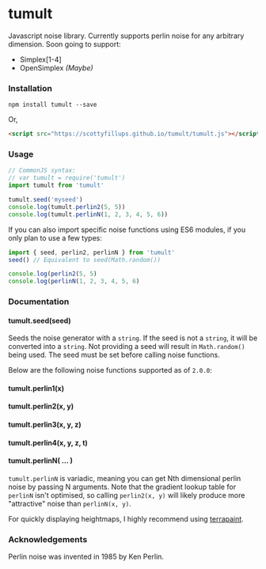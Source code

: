# tumult

Javascript noise library. Currently supports perlin noise for any arbitrary dimension. Soon going to support:
* Simplex[1-4]
* OpenSimplex _(Maybe)_

### Installation

`npm install tumult --save`

Or,

```html
<script src="https://scottyfillups.github.io/tumult/tumult.js"></script>
```

### Usage

```js
// CommonJS syntax:
// var tumult = require('tumult')
import tumult from 'tumult'

tumult.seed('myseed')
console.log(tumult.perlin2(5, 5))
console.log(tumult.perlinN(1, 2, 3, 4, 5, 6))
```

If you can also import specific noise functions using ES6 modules, if you only plan to use a few types:

```js
import { seed, perlin2, perlinN } from 'tumult'
seed() // Equivalent to seed(Math.random())

console.log(perlin2(5, 5)
console.log(perlinN(1, 2, 3, 4, 5, 6)
```

### Documentation

#### tumult.seed(seed)
Seeds the noise generator with a `string`. If the seed is not a `string`, it will be converted into a `string`. Not providing a seed will result in `Math.random()` being used. The seed must be set before calling noise functions.

Below are the following noise functions supported as of `2.0.0`:

#### tumult.perlin1(x)
#### tumult.perlin2(x, y)
#### tumult.perlin3(x, y, z)
#### tumult.perlin4(x, y, z, t)
#### tumult.perlinN( ... )

`tumult.perlinN` is variadic, meaning you can get Nth dimensional perlin noise by passing N arguments. Note that the gradient lookup table for `perlinN` isn't optimised, so calling `perlin2(x, y)` will likely produce more "attractive" noise than `perlinN(x, y)`.

For quickly displaying heightmaps, I highly recommend using [terrapaint](https://www.npmjs.com/package/terrapaint).

### Acknowledgements

Perlin noise was invented in 1985 by Ken Perlin.
